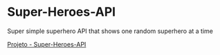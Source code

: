 # Super-Heroes-API
Super simple superhero API that shows one random superhero at a time

[Projeto - Super-Heroes-API]('esther-super-heroes-API.surge.sh')
